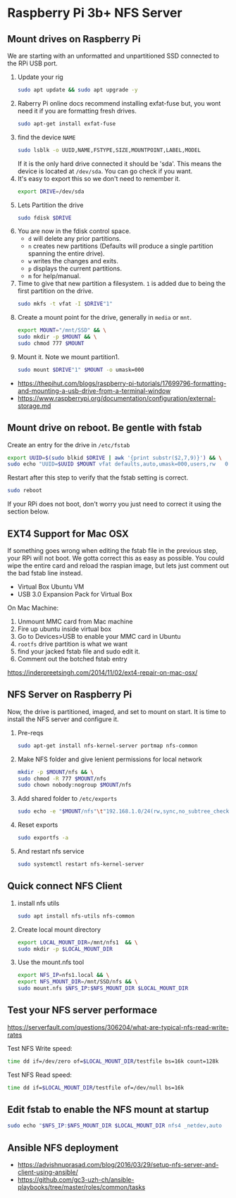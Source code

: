 # Raspberry Pi 3b+ NFS Server

## Mount drives on Raspberry Pi
We are starting with an unformatted and unpartitioned SSD connected
to the RPi USB port.

1. Update your rig
   ```bash
   sudo apt update && sudo apt upgrade -y
   ```
2. Raberry Pi online docs recommend installing exfat-fuse but,
   you wont need it if you are formatting fresh drives.
   ```bash
   sudo apt-get install exfat-fuse
   ```
3. find the device ```NAME```
   ```bash
   sudo lsblk -o UUID,NAME,FSTYPE,SIZE,MOUNTPOINT,LABEL,MODEL
   ```
   If it is the only hard drive connected it should be 'sda'.
   This means the device is located at ```/dev/sda```.  You can
   go check if you want.
4. It's easy to export this so we don't need to remember it.
   ```bash
   export DRIVE=/dev/sda
   ```
5. Lets Partition the drive
   ```bash
   sudo fdisk $DRIVE
   ```
6. You are now in the fdisk control space.
   * ```d``` will delete any prior partitions.
   * ```n``` creates new partitions (Defaults will produce a single
     partition spanning the entire drive).
   * ```w``` writes the changes and exits.
   * ```p``` displays the current partitions.
   * ```m``` for help/manual.
7. Time to give that new partition a filesystem.  ```1``` is added
   due to being the first partition on the drive.
   ```bash
   sudo mkfs -t vfat -I $DRIVE"1"
   ```
8. Create a mount point for the drive, generally in ```media``` or ```mnt```.
   ```bash
   export MOUNT="/mnt/SSD" && \
   sudo mkdir -p $MOUNT && \
   sudo chmod 777 $MOUNT
   ```
9. Mount it. Note we mount partition1.
    ```bash
    sudo mount $DRIVE"1" $MOUNT -o umask=000
    ```
* https://thepihut.com/blogs/raspberry-pi-tutorials/17699796-formatting-and-mounting-a-usb-drive-from-a-terminal-window
* https://www.raspberrypi.org/documentation/configuration/external-storage.md


## Mount drive on reboot. Be gentle with fstab
Create an entry for the drive in ```/etc/fstab```
```bash
export UUID=$(sudo blkid $DRIVE | awk '{print substr($2,7,9)}') && \
sudo echo "UUID=$UUID $MOUNT vfat defaults,auto,umask=000,users,rw   0      0" | sudo tee -a /etc/fstab
```
Restart after this step to verify that the fstab setting is correct.
```bash
sudo reboot
```  
If your RPi does not boot, don't worry you just need to correct it using
the section below.


## EXT4 Support for Mac OSX
If something goes wrong when editing the fstab file in the previous step,
your RPi will not boot.  We gotta correct this as easy as possible.
You could wipe the entire card and reload the raspian image, but lets
just comment out the bad fstab line instead.

* Virtual Box Ubuntu VM
* USB 3.0 Expansion Pack for Virtual Box

On Mac Machine: 
1. Unmount MMC card from Mac machine
2. Fire up ubuntu inside virtual box
3. Go to Devices>USB to enable your MMC card in Ubuntu
4. ```rootfs``` drive partition is what we want
5. find your jacked fstab file and sudo edit it.
6. Comment out the botched fstab entry

https://inderpreetsingh.com/2014/11/02/ext4-repair-on-mac-osx/


## NFS Server on Raspberry Pi
Now, the drive is partitioned, imaged, and set to mount on start.
It is time to install the NFS server and configure it.

1. Pre-reqs
   ```bash
   sudo apt-get install nfs-kernel-server portmap nfs-common
   ```
2. Make NFS folder and give lenient permissions for local network
   ```bash
   mkdir -p $MOUNT/nfs && \
   sudo chmod -R 777 $MOUNT/nfs
   sudo chown nobody:nogroup $MOUNT/nfs
   ```
3. Add shared folder to ```/etc/exports```
   ```bash
   sudo echo -e "$MOUNT/nfs"\t"192.168.1.0/24(rw,sync,no_subtree_check,insecure,all_squash)" >> /etc/exports
   ```
4. Reset exports
   ```bash
   sudo exportfs -a
   ```
5. And restart nfs service
   ```bash
   sudo systemctl restart nfs-kernel-server
   ```


## Quick connect NFS Client
1. install nfs utils
   ```bash
   sudo apt install nfs-utils nfs-common
   ```
2. Create local mount directory
   ```bash
   export LOCAL_MOUNT_DIR=/mnt/nfs1  && \
   sudo mkdir -p $LOCAL_MOUNT_DIR
3. Use the mount.nfs tool
   ```bash
   export NFS_IP=nfs1.local && \
   export NFS_MOUNT_DIR=/mnt/SSD/nfs && \
   sudo mount.nfs $NFS_IP:$NFS_MOUNT_DIR $LOCAL_MOUNT_DIR
   ```


## Test your NFS server performace
https://serverfault.com/questions/306204/what-are-typical-nfs-read-write-rates

Test NFS Write speed:
```bash
time dd if=/dev/zero of=$LOCAL_MOUNT_DIR/testfile bs=16k count=128k
```

Test NFS Read speed:
```bash
time dd if=$LOCAL_MOUNT_DIR/testfile of=/dev/null bs=16k
```


## Edit fstab to enable the NFS mount at startup
   ```bash
   sudo echo "$NFS_IP:$NFS_MOUNT_DIR $LOCAL_MOUNT_DIR nfs4 _netdev,auto   0      0" | sudo tee -a /etc/fstab
   ```

## Ansible NFS deployment
* https://advishnuprasad.com/blog/2016/03/29/setup-nfs-server-and-client-using-ansible/
* https://github.com/gc3-uzh-ch/ansible-playbooks/tree/master/roles/common/tasks